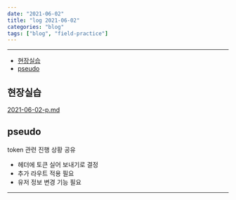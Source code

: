 ```yaml
---
date: "2021-06-02"
title: "log 2021-06-02"
categories: "blog"
tags: ["blog", "field-practice"]
---
```


----------

- [현장실습](#현장실습)
- [pseudo](#pseudo)

## 현장실습

[2021-06-02-p.md](./2021-06-02-p.md)

## pseudo

token 관련 진행 상황 공유

- 헤더에 토큰 실어 보내기로 결정
- 추가 라우트 적용 필요
- 유저 정보 변경 기능 필요

----------
